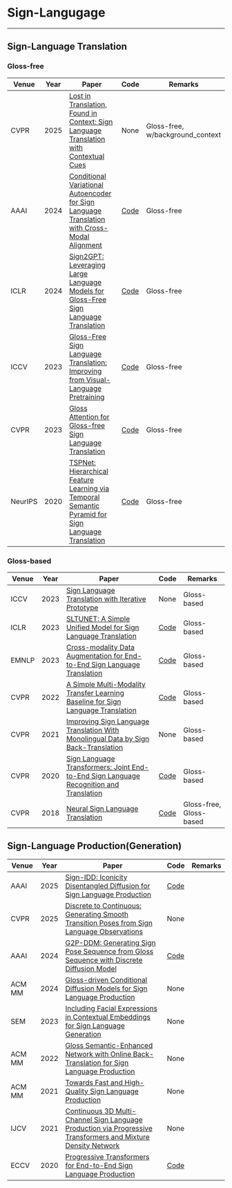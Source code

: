 # Sign-Langugage
---


## Sign-Language Translation
### Gloss-free
| Venue | Year | Paper | Code | Remarks |
|-------|------|-----|--------|--------|
| CVPR | 2025 | [Lost in Translation, Found in Context: Sign Language Translation with Contextual Cues](https://arxiv.org/pdf/2501.09754) | None | Gloss-free, w/background_context |
| AAAI | 2024 | [Conditional Variational Autoencoder for Sign Language Translation with Cross-Modal Alignment](https://arxiv.org/pdf/2312.15645) | [Code](https://github.com/rzhao-zhsq/CV-SLT?tab=readme-ov-file) | Gloss-free |
| ICLR | 2024 | [Sign2GPT: Leveraging Large Language Models for Gloss-Free Sign Language Translation](https://arxiv.org/pdf/2405.04164) | [Code](https://github.com/ryanwongsa/Sign2GPT) | Gloss-free |
| ICCV | 2023 | [Gloss-Free Sign Language Translation: Improving from Visual-Language Pretraining](https://openaccess.thecvf.com/content/ICCV2023/papers/Zhou_Gloss-Free_Sign_Language_Translation_Improving_from_Visual-Language_Pretraining_ICCV_2023_paper.pdf) | [Code](https://github.com/zhoubenjia/GFSLT-VLP) | Gloss-free |
| CVPR | 2023 | [Gloss Attention for Gloss-free Sign Language Translation](https://openaccess.thecvf.com/content/CVPR2023/papers/Yin_Gloss_Attention_for_Gloss-Free_Sign_Language_Translation_CVPR_2023_paper.pdf) | [Code](https://github.com/yinaoxiong/GASLT) | Gloss-free |
| NeurIPS | 2020 | [TSPNet: Hierarchical Feature Learning via Temporal Semantic Pyramid for Sign Language Translation](https://arxiv.org/pdf/2010.05468) | [Code](https://github.com/verashira/TSPNet) | Gloss-free |


### Gloss-based
| Venue | Year | Paper | Code | Remarks |
|-------|------|-----|--------|--------|
| ICCV | 2023 | [Sign Language Translation with Iterative Prototype](https://openaccess.thecvf.com/content/ICCV2023/papers/Yao_Sign_Language_Translation_with_Iterative_Prototype_ICCV_2023_paper.pdf) | None | Gloss-based |
| ICLR | 2023 | [SLTUNET: A Simple Unified Model for Sign Language Translation](https://arxiv.org/pdf/2305.01778) | [Code](https://github.com/bzhangGo/sltunet) | Gloss-based |
| EMNLP | 2023 | [Cross-modality Data Augmentation for End-to-End Sign Language Translation](https://arxiv.org/pdf/2305.11096) | [Code](https://github.com/Atrewin/SignXmDA) | Gloss-based |
| CVPR | 2022 | [A Simple Multi-Modality Transfer Learning Baseline for Sign Language Translation](https://openaccess.thecvf.com/content/CVPR2022/papers/Chen_A_Simple_Multi-Modality_Transfer_Learning_Baseline_for_Sign_Language_Translation_CVPR_2022_paper.pdf) | [Code](https://github.com/FangyunWei/SLRT?tab=readme-ov-file) | Gloss-based |
| CVPR | 2021 | [Improving Sign Language Translation With Monolingual Data by Sign Back-Translation](https://openaccess.thecvf.com/content/CVPR2021/papers/Zhou_Improving_Sign_Language_Translation_With_Monolingual_Data_by_Sign_Back-Translation_CVPR_2021_paper.pdf) | None | Gloss-based |
| CVPR | 2020 | [Sign Language Transformers: Joint End-to-End Sign Language Recognition and Translation](https://openaccess.thecvf.com/content_CVPR_2020/papers/Camgoz_Sign_Language_Transformers_Joint_End-to-End_Sign_Language_Recognition_and_Translation_CVPR_2020_paper.pdf) | [Code](https://github.com/neccam/slt/tree/master) | Gloss-based |
| CVPR | 2018 | [Neural Sign Language Translation](https://openaccess.thecvf.com/content_cvpr_2018/papers/Camgoz_Neural_Sign_Language_CVPR_2018_paper.pdf) | [Code](https://github.com/neccam/nslt) | Gloss-free, Gloss-based |

## Sign-Language Production(Generation)
| Venue | Year | Paper | Code | Remarks |
|-------|------|-----|--------|--------|
| AAAI | 2025 | [Sign-IDD: Iconicity Disentangled Diffusion for Sign Language Production](https://arxiv.org/pdf/2412.13609) | [Code](https://github.com/NaVi-start/Sign-IDD) |  |
| CVPR | 2025 | [Discrete to Continuous: Generating Smooth Transition Poses from Sign Language Observations](https://arxiv.org/pdf/2411.16810) | None |  |
| AAAI | 2024 | [G2P-DDM: Generating Sign Pose Sequence from Gloss Sequence with Discrete Diffusion Model](https://arxiv.org/pdf/2208.09141) | [Code](https://github.com/Anynoumsiccv9970/G2P-DDM) |  |
| ACM MM | 2024 | [Gloss-driven Conditional Diffusion Models for Sign Language Production](https://dl.acm.org/doi/pdf/10.1145/3663572) | None |  |
| SEM | 2023 | [Including Facial Expressions in Contextual Embeddings for Sign Language Generation](https://arxiv.org/pdf/2202.05383) | None |  |
| ACM MM | 2022 | [Gloss Semantic-Enhanced Network with Online Back-Translation for Sign Language Production](https://dl.acm.org/doi/pdf/10.1145/3503161.3547830) | None |  |
| ACM MM | 2021 | [Towards Fast and High-Quality Sign Language Production](https://dl.acm.org/doi/pdf/10.1145/3474085.3475463) | None |  |
| IJCV | 2021 | [Continuous 3D Multi-Channel Sign Language Production via Progressive Transformers and Mixture Density Network](https://arxiv.org/pdf/2103.06982) | None |  |
| ECCV | 2020 | [Progressive Transformers for End-to-End Sign Language Production](https://arxiv.org/pdf/2004.14874) | [Code](https://github.com/BenSaunders27/ProgressiveTransformersSLP) |  |